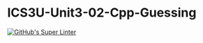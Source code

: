 # ICS3U-Unit3-02-Cpp-Guessing

[![GitHub's Super Linter](https://github.com/lily-liu-17/ICS3U-Unit3-02-Cpp-Guessing/workflows/GitHub's%20Super%20Linter/badge.svg)](https://github.com/lily-liu-17/ICS3U-Unit3-02-Cpp-Guessing/actions)
